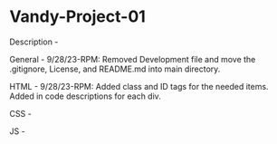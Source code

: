 # Vandy-Project-01

Description - 

General - 
9/28/23-RPM: Removed Development file and move the .gitignore, License, and README.md into main directory.

HTML - 
9/28/23-RPM: Added class and ID tags for the needed items. Added in code descriptions for each div.

CSS - 


JS -
